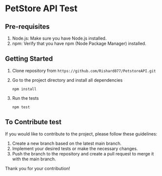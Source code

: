 # PetStore API Test

## Pre-requisites

1. Node.js: Make sure you have Node.js installed.
2. npm: Verify that you have npm (Node Package Manager) installed.

## Getting Started

1. Clone repository from `https://github.com/Rishard077/PetstoreAPI.git`
2. Go to the project directory and install all dependencies

   ```
   npm install
   ```

3. Run the tests

   ```
   npm test
   ```
   
   
## To Contribute test
 
If you would like to contribute to the project, please follow these guidelines:

1. Create a new branch based on the latest main branch.
2. Implement your desired tests or make the necessary changes.
3. Push the branch to the repository and create a pull request to merge it with the main branch.

Thank you for your contribution!

